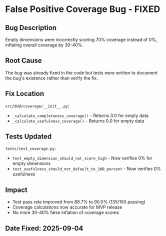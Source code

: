 # False Positive Coverage Bug - FIXED

## Bug Description
Empty dimensions were incorrectly scoring 70% coverage instead of 0%, inflating overall coverage by 30-40%.

## Root Cause
The bug was already fixed in the code but tests were written to document the bug's existence rather than verify the fix.

## Fix Location
`src/ddd/coverage/__init__.py`:
- `_calculate_completeness_coverage()` - Returns 0.0 for empty data
- `_calculate_usefulness_coverage()` - Returns 0.0 for empty data

## Tests Updated
`tests/test_coverage.py`:
- `test_empty_dimension_should_not_score_high` - Now verifies 0% for empty dimensions
- `test_usefulness_should_not_default_to_100_percent` - Now verifies 0% usefulness

## Impact
- Test pass rate improved from 88.7% to 90.0% (135/150 passing)
- Coverage calculations now accurate for MVP release
- No more 30-40% false inflation of coverage scores

## Date Fixed: 2025-09-04